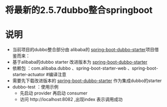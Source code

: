 # 将最新的2.5.7dubbo整合springboot
# 说明
* 当前项目的dubbo整合部分由 alibaba的 [spring-boot-dubbo-starter](https://github.com/alibaba/spring-boot-starter-dubbo.git)项目借鉴而来：
* 基于alibaba的dubbo starter 改进版本为 [spring-boot-dubbo-starter](https://github.com/liuchengts/spring-boot-dubbo-starter)
* 依赖包 ：com.alibaba.dubbo 、spring-boot-starter-web 、spring-boot-starter-actuator
#编译注意
* 需要先下载改进版本的 [spring-boot-dubbo-starter](https://github.com/liuchengts/spring-boot-dubbo-starter) 作为集成dubbo的starter
* dubbo-test ：使用示例
  * 先启动 provider  再启动 consumer
  * 访问 http://localhost:8082  ,出现index  表示调用成功
